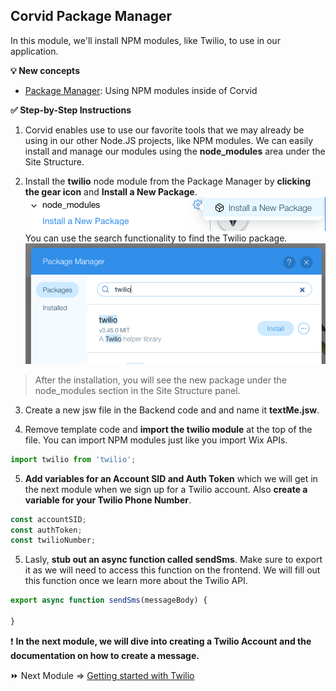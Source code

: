 ## Corvid Package Manager

In this module, we'll install NPM modules, like Twilio, to use in our application.

**:bulb: New concepts**
- [Package Manager](https://support.wix.com/en/article/corvid-managing-external-code-libraries-with-the-package-manager): Using NPM modules inside of Corvid

**:white_check_mark: Step-by-Step Instructions**

1. Corvid enables use to use our favorite tools that we may already be using in our other Node.JS projects, like NPM modules. We can easily install and manage our modules using the **node_modules** area under the Site Structure.

2. Install the **twilio** node module from the Package Manager by **clicking the gear icon** and **Install a New Package**. <br>
![install an NPM package](assets/npm-install.png) <br>
 You can use the search functionality to find the Twilio package. <br>
![search in the NPM package manager](assets/npm-search.png)

> After the installation, you will see the new package under the node_modules section in the Site Structure panel.

3. Create a new jsw file in the Backend code and and name it **textMe.jsw**.

4. Remove template code and **import the twilio module** at the top of the file. You can import NPM modules just like you import Wix APIs.
```javascript
import twilio from 'twilio';
```

5. **Add variables for an Account SID and Auth Token** which we will get in the next module when we sign up for a Twilio account. Also **create a variable for your Twilio Phone Number**.
```javascript
const accountSID;
const authToken;
const twilioNumber;
```

5. Lasly, **stub out an async function called sendSms**. Make sure to export it as we will need to access this function on the frontend. We will fill out this function once we learn more about the Twilio API.
```javascript
export async function sendSms(messageBody) {

}
```

:exclamation: **In the next module, we will dive into creating a Twilio Account and the documentation on how to create a message.**


:fast_forward: Next Module => [Getting started with Twilio](TWILIO_START.md)    
